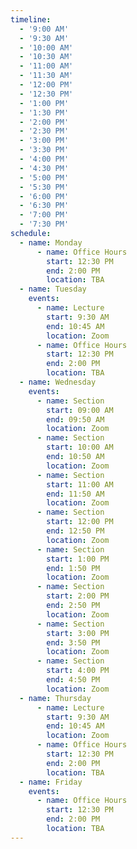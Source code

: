 ```yaml
---
timeline:
  - '9:00 AM'
  - '9:30 AM'
  - '10:00 AM'
  - '10:30 AM'
  - '11:00 AM'
  - '11:30 AM'
  - '12:00 PM'
  - '12:30 PM'
  - '1:00 PM'
  - '1:30 PM'
  - '2:00 PM'
  - '2:30 PM'
  - '3:00 PM'
  - '3:30 PM'
  - '4:00 PM'
  - '4:30 PM'
  - '5:00 PM'
  - '5:30 PM'
  - '6:00 PM'
  - '6:30 PM'
  - '7:00 PM'
  - '7:30 PM'
schedule:
  - name: Monday
      - name: Office Hours
        start: 12:30 PM
        end: 2:00 PM
        location: TBA
  - name: Tuesday
    events:
      - name: Lecture
        start: 9:30 AM
        end: 10:45 AM
        location: Zoom
      - name: Office Hours
        start: 12:30 PM
        end: 2:00 PM
        location: TBA
  - name: Wednesday
    events:
      - name: Section
        start: 09:00 AM
        end: 09:50 AM
        location: Zoom
      - name: Section
        start: 10:00 AM
        end: 10:50 AM
        location: Zoom
      - name: Section
        start: 11:00 AM
        end: 11:50 AM
        location: Zoom
      - name: Section
        start: 12:00 PM
        end: 12:50 PM
        location: Zoom
      - name: Section
        start: 1:00 PM
        end: 1:50 PM
        location: Zoom
      - name: Section
        start: 2:00 PM
        end: 2:50 PM
        location: Zoom
      - name: Section
        start: 3:00 PM
        end: 3:50 PM
        location: Zoom
      - name: Section
        start: 4:00 PM
        end: 4:50 PM
        location: Zoom
  - name: Thursday
      - name: Lecture
        start: 9:30 AM
        end: 10:45 AM
        location: Zoom
      - name: Office Hours
        start: 12:30 PM
        end: 2:00 PM
        location: TBA
  - name: Friday
    events:
      - name: Office Hours
        start: 12:30 PM
        end: 2:00 PM
        location: TBA
---
```

